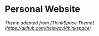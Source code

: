 # Personal Website

*Theme adapted from [ThinkSpace Theme] (https://github.com/heiswayi/thinkspace)*
